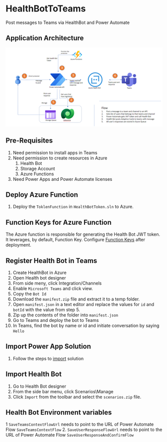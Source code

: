# HealthBotToTeams
Post messages to Teams via HealthBot and Power Automate

## Application Architecture
![Health Bot To Teams](ApplicationArchitecture.png)

## Pre-Requisites
1. Need permission to install apps in Teams
2. Need permission to create resources in Azure
   1. Health Bot
   2. Storage Account
   3. Azure Functions
3. Need Power Apps and Power Automate licenses

## Deploy Azure Function
1. Deploy the `ToklenFunction` in `HealthBotToken.sln` to Azure.

## Function Keys for Azure Function
The Azure function is responsible for generating the Health Bot JWT token. It leverages, by default, Function Key. Configure [Function Keys](https://docs.microsoft.com/en-us/azure/azure-functions/security-concepts?tabs=v4#secure-operation) after deployment.

## Register Health Bot in Teams
1. Create HealthBot in Azure
2. Open Health bot designer
3. From side meny, click Integration/Channels
4. Enable `Microsoft Teams` and click view.
5. Copy the `Bot Id`
6. Download the `manifest.zip` file and extract it to a temp folder.
7. Open `manifest.json` in a text editor and replace the values for `id` and `botId` with the value from step 5.
8. Zip up the contents of the folder into `manifest.json`
9. Go to Teams and deploy the bot to Teams
10. In Teams, find the bot by name or id and initiate conversation by saying `Hello`

## Import Power App Solution
1. Follow the steps to [import](https://docs.microsoft.com/en-us/power-apps/maker/data-platform/import-update-export-solutions) solution

## Import Health Bot
1. Go to Health Bot designer
2. From the side bar menu, click Scenarios\Manage
3. Click `Import` from the toolbar and select the `scenarios.zip` file.

## Health Bot Environment variables
1 `SaveTeamsContextFlowUrl` needs to point to the URL of  Power Automate Flow `SaveTeamsContextFlow`
2. `SaveUserResponseFlowUrl` needs to point to the URL of Power Automate Flow `SaveUserResponseAndConfirmFlow`